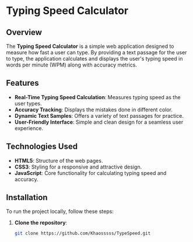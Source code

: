 # Typing Speed Calculator

## Overview

The **Typing Speed Calculator** is a simple web application designed to measure how fast a user can type. By providing a text passage for the user to type, the application calculates and displays the user's typing speed in words per minute (WPM) along with accuracy metrics.

## Features

- **Real-Time Typing Speed Calculation**: Measures typing speed as the user types.
- **Accuracy Tracking**: Displays the mistakes done in different color.
- **Dynamic Text Samples**: Offers a variety of text passages for practice.
- **User-Friendly Interface**: Simple and clean design for a seamless user experience.

## Technologies Used

- **HTML5**: Structure of the web pages.
- **CSS3**: Styling for a responsive and attractive design.
- **JavaScript**: Core functionality for calculating typing speed and accuracy.

## Installation

To run the project locally, follow these steps:

1. **Clone the repository**:
   ```bash
   git clone https://github.com/Khaosssss/TypeSpeed.git
